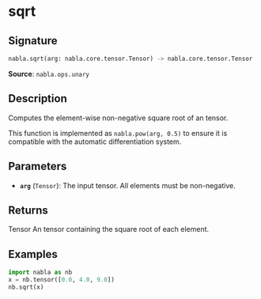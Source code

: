 # sqrt

## Signature

```python
nabla.sqrt(arg: nabla.core.tensor.Tensor) -> nabla.core.tensor.Tensor
```

**Source**: `nabla.ops.unary`

## Description

Computes the element-wise non-negative square root of an tensor.

This function is implemented as `nabla.pow(arg, 0.5)` to ensure it is
compatible with the automatic differentiation system.

## Parameters

- **`arg`** (`Tensor`): The input tensor. All elements must be non-negative.

## Returns

Tensor
    An tensor containing the square root of each element.

## Examples

```python
import nabla as nb
x = nb.tensor([0.0, 4.0, 9.0])
nb.sqrt(x)
```
